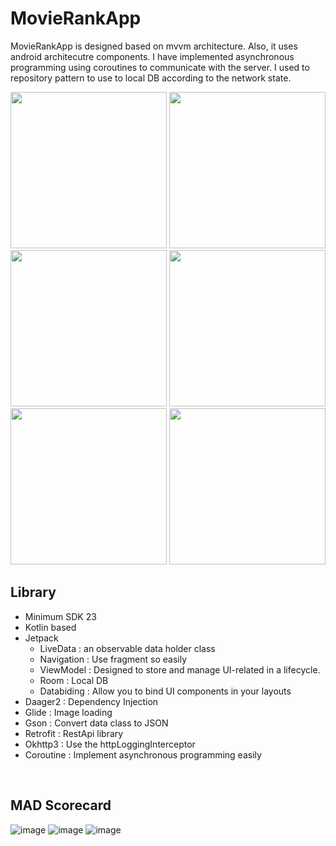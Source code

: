 # MovieRankApp

MovieRankApp is designed based on mvvm architecture. Also, it uses android architecutre components.
I have implemented asynchronous programming using coroutines to communicate with the server.
I used to repository pattern to use to local DB according to the network state.

<img src="https://user-images.githubusercontent.com/34837583/137613612-004e58f8-31b3-4fd6-ae02-f5dcbaa83039.png" width="250"> <img src="https://user-images.githubusercontent.com/34837583/137617500-56486b8c-256d-4847-b699-8b955b103929.png" width="250"> <img src="https://user-images.githubusercontent.com/34837583/137617473-383d27b8-c386-4256-bd6a-6608de4d56e7.png" width="250">
<img src="https://user-images.githubusercontent.com/34837583/137617584-9694b0ae-ef0e-4679-92a5-9e36b992afaf.png" width="250"> <img src="https://user-images.githubusercontent.com/34837583/137617830-7e4a177b-427c-46b5-b28c-cea8335b0bba.png" width="250"> <img src="https://user-images.githubusercontent.com/34837583/137617743-4a33212c-7bff-4b49-b653-5b138bff4380.png" width="250">
<br>

## Library
- Minimum SDK 23
- Kotlin based
- Jetpack
  - LiveData : an observable data holder class
  - Navigation : Use fragment so easily
  - ViewModel : Designed to store and manage UI-related in a lifecycle.
  - Room : Local DB
  - Databiding : Allow you to bind UI components in your layouts
- Daager2 : Dependency Injection
- Glide : Image loading
- Gson : Convert data class to JSON
- Retrofit : RestApi library
- Okhttp3 : Use the httpLoggingInterceptor 
- Coroutine : Implement asynchronous programming easily
<br>

## MAD Scorecard
![image](https://user-images.githubusercontent.com/34837583/137618694-b47f3393-86c5-4b8d-a108-07039626871a.png)
![image](https://user-images.githubusercontent.com/34837583/137618697-75d3d939-54e5-41f8-a2e6-1ab973a3490c.png)
![image](https://user-images.githubusercontent.com/34837583/137618700-08ad309f-bb6f-434d-95df-59855c8c7f32.png)


